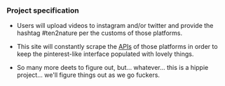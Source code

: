 ### Project specification

- Users will upload videos to instagram and/or twitter and provide the hashtag #ten2nature per the customs of those platforms.
- This site will constantly scrape the [APIs](http://en.wikipedia.org/wiki/Application_programming_interface) of those platforms in order to keep the pinterest-like interface populated with lovely things.

- So many more deets to figure out, but... whatever... this is a hippie project... we'll figure things out as we go fuckers.
